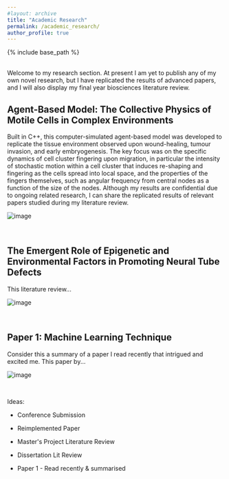 ```yaml
---
#layout: archive
title: "Academic Research"
permalink: /academic_research/
author_profile: true
---
```


{% include base_path %}

<br>
Welcome to my research section. At present I am yet to publish any of my own novel research, but I have replicated the results of advanced papers, and I will also display my final year biosciences literature review.

<h2> Agent-Based Model: The Collective Physics of Motile Cells in Complex Environments </h2>

Built in C++, this computer-simulated agent-based model was developed to replicate the tissue environment observed upon wound-healing, tumour invasion, and early embryogenesis. The key focus was on the specific dynamics of cell cluster fingering upon migration, in particular the intensity of stochastic motion within a cell cluster that induces re-shaping and fingering as the cells spread into local space, and the properties of the fingers themselves, such as angular frequency from central nodes as a function of the size of the nodes. Although my results are confidential due to ongoing related research, I can share the replicated results of relevant papers studied during my literature review.

![image](rzedward.github.io/images/500x300.png)

<br>

<h2> The Emergent Role of Epigenetic and Environmental Factors in Promoting Neural Tube Defects </h2>

This literature review...

![image](rzedward.github.io/images/500x300.png)

<br>

<h2> Paper 1: Machine Learning Technique </h2>

Consider this a summary of a paper I read recently that intrigued and excited me. This paper by...

![image](rzedward.github.io/images/500x300.png)

<br>

Ideas:

* Conference Submission
* Reimplemented Paper
* Master's Project Literature Review
* Dissertation Lit Review


* Paper 1 - Read recently & summarised
